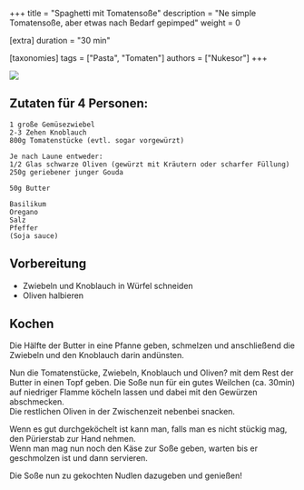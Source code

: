 +++
title = "Spaghetti mit Tomatensoße"
description = "Ne simple Tomatensoße, aber etwas nach Bedarf gepimped"
weight = 0

[extra]
duration = "30 min"

[taxonomies]
tags = ["Pasta", "Tomaten"]
authors = ["Nukesor"]
+++

<div class="image" alt="Spaghetti mit Tomatensauce">
    <img src="/kochen/Spaghetti_Tomatensauce.jpg" style="width:auto;"></img>
</div>


## Zutaten für 4 Personen:

```
1 große Gemüsezwiebel
2-3 Zehen Knoblauch
800g Tomatenstücke (evtl. sogar vorgewürzt)

Je nach Laune entweder:
1/2 Glas schwarze Oliven (gewürzt mit Kräutern oder scharfer Füllung)
250g geriebener junger Gouda

50g Butter

Basilikum
Oregano
Salz
Pfeffer
(Soja sauce)
```

## Vorbereitung

- Zwiebeln und Knoblauch in Würfel schneiden
- Oliven halbieren

## Kochen

Die Hälfte der Butter in eine Pfanne geben, schmelzen und anschließend die Zwiebeln und den Knoblauch darin andünsten.

Nun die Tomatenstücke, Zwiebeln, Knoblauch und Oliven? mit dem Rest der Butter in einen Topf geben.
Die Soße nun für ein gutes Weilchen (ca. 30min) auf niedriger Flamme köcheln lassen und dabei mit den Gewürzen abschmecken. \
Die restlichen Oliven in der Zwischenzeit nebenbei snacken.

Wenn es gut durchgeköchelt ist kann man, falls man es nicht stückig mag, den Pürierstab zur Hand nehmen. \
Wenn man mag nun noch den Käse zur Soße geben, warten bis er geschmolzen ist und dann servieren.

Die Soße nun zu gekochten Nudlen dazugeben und genießen!
